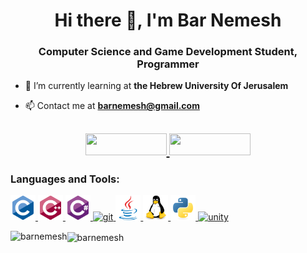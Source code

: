 <h1 align="center">Hi there 👋, I'm Bar Nemesh</h1>
<h3 align="center">Computer Science and Game Development Student, Programmer</h3>

- 🌱 I’m currently learning at **the Hebrew University Of Jerusalem**

- 📫 Contact me at **barnemesh@gmail.com**
<h2 align="center">
  <a href="https://www.linkedin.com/in/bar-nemesh/">
    <img src="https://img.shields.io/badge/linkedin-%230077B5.svg?&style=for-the-badge&logo=linkedin&logoColor=white" width="130" height="35"/>
  <a href="https://GiantSteak.itch.io/">
    <img src="https://leafo.net/igjc-presentation/itchio-logo.png" width="130" height="35"/></a>
</h2>


<h3 align="left">Languages and Tools:</h3>
<p align="left"> <a href="https://www.cprogramming.com/" target="_blank" rel="noreferrer"> <img src="https://raw.githubusercontent.com/devicons/devicon/master/icons/c/c-original.svg" alt="c" width="40" height="40"/> </a> <a href="https://www.w3schools.com/cpp/" target="_blank" rel="noreferrer"> <img src="https://raw.githubusercontent.com/devicons/devicon/master/icons/cplusplus/cplusplus-original.svg" alt="cplusplus" width="40" height="40"/> </a> <a href="https://www.w3schools.com/cs/" target="_blank" rel="noreferrer"> <img src="https://raw.githubusercontent.com/devicons/devicon/master/icons/csharp/csharp-original.svg" alt="csharp" width="40" height="40"/> </a> <a href="https://git-scm.com/" target="_blank" rel="noreferrer"> <img src="https://www.vectorlogo.zone/logos/git-scm/git-scm-icon.svg" alt="git" width="40" height="40"/> </a> <a href="https://www.java.com" target="_blank" rel="noreferrer"> <img src="https://raw.githubusercontent.com/devicons/devicon/master/icons/java/java-original.svg" alt="java" width="40" height="40"/> </a> <a href="https://www.linux.org/" target="_blank" rel="noreferrer"> <img src="https://raw.githubusercontent.com/devicons/devicon/master/icons/linux/linux-original.svg" alt="linux" width="40" height="40"/> </a> <a href="https://www.python.org" target="_blank" rel="noreferrer"> <img src="https://raw.githubusercontent.com/devicons/devicon/master/icons/python/python-original.svg" alt="python" width="40" height="40"/> </a> <a href="https://unity.com/" target="_blank" rel="noreferrer"> <img src="https://www.vectorlogo.zone/logos/unity3d/unity3d-icon.svg" alt="unity" width="40" height="40"/> </a> </p>


<p>
  <img align="left" src="https://github-readme-stats.vercel.app/api/top-langs?username=barnemesh&show_icons=true&locale=en&layout=compact&theme=dracula" alt="barnemesh"/>
</p>

<p>
  <img align="center" src="https://github-readme-stats.vercel.app/api?username=barnemesh&show_icons=true&locale=en&count_private=true&layout=compact&theme=dracula" alt="barnemesh" />
</p>


<!--
**barnemesh/barnemesh** is a ✨ _special_ ✨ repository because its `README.md` (this file) appears on your GitHub profile.

Here are some ideas to get you started:

- 🔭 I’m currently working on ...
- 🌱 I’m currently learning ...
- 👯 I’m looking to collaborate on ...
- 🤔 I’m looking for help with ...
- 💬 Ask me about ...
- 📫 How to reach me: ...
- 😄 Pronouns: ...
- ⚡ Fun fact: ...
-->
